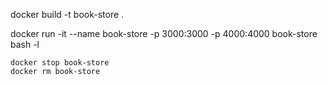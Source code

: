 docker build -t book-store .

docker run -it --name book-store -p 3000:3000 -p 4000:4000 book-store bash -l

 ```
 docker stop book-store
 docker rm book-store
 ```